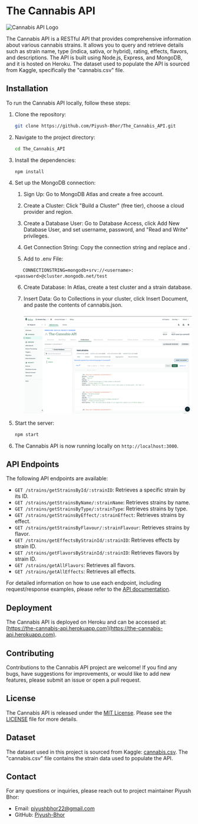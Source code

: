 # The Cannabis API

![Cannabis API Logo](public/images/logo.png)

The Cannabis API is a RESTful API that provides comprehensive information about various cannabis strains. It allows you to query and retrieve details such as strain name, type (indica, sativa, or hybrid), rating, effects, flavors, and descriptions. The API is built using Node.js, Express, and MongoDB, and it is hosted on Heroku. The dataset used to populate the API is sourced from Kaggle, specifically the "cannabis.csv" file.

## Installation

To run the Cannabis API locally, follow these steps:

1. Clone the repository:

   ```bash
   git clone https://github.com/Piyush-Bhor/The_Cannabis_API.git
   ```

2. Navigate to the project directory:

   ```bash
   cd The_Cannabis_API
   ```

3. Install the dependencies:

   ```bash
   npm install
   ```

4. Set up the MongoDB connection:

   1. Sign Up: Go to MongoDB Atlas and create a free account.

   2. Create a Cluster: Click "Build a Cluster" (free tier), choose a cloud provider and region.

   3. Create a Database User: Go to Database Access, click Add New Database User, and set username, password, and "Read and Write" privileges.

   4. Get Connection String: Copy the connection string and replace <username> and <password>.

   5. Add to .env File:

   ```
      CONNECTIONSTRING=mongodb+srv://<username>:<password>@cluster.mongodb.net/test
   ```

   6. Create Database: In Atlas, create a test cluster and a strain database.

   7. Insert Data: Go to Collections in your cluster, click Insert Document, and paste the contents of cannabis.json.
      ![MongoDB](public/images/mongo.png)

5. Start the server:

   ```bash
   npm start
   ```

6. The Cannabis API is now running locally on `http://localhost:3000`.

## API Endpoints

The following API endpoints are available:

- `GET /strains/getStrainsById/:strainID`: Retrieves a specific strain by its ID.
- `GET /strains/getStrainsByName/:strainName`: Retrieves strains by name.
- `GET /strains/getStrainsByType/:strainType`: Retrieves strains by type.
- `GET /strains/getStrainsByEffect/:strainEffect`: Retrieves strains by effect.
- `GET /strains/getStrainsByFlavour/:strainFlavour`: Retrieves strains by flavor.
- `GET /strains/getEffectsByStrainId/:strainID`: Retrieves effects by strain ID.
- `GET /strains/getFlavorsByStrainId/:strainID`: Retrieves flavors by strain ID.
- `GET /strains/getAllFlavors`: Retrieves all flavors.
- `GET /strains/getAllEffects`: Retrieves all effects.

For detailed information on how to use each endpoint, including request/response examples, please refer to the [API documentation](https://rapidapi.com/th3k3rn3lpan1c/api/the-cannabis-api/details).

## Deployment

The Cannabis API is deployed on Heroku and can be accessed at: [https://the-cannabis-api.herokuapp.com](https://the-cannabis-api.herokuapp.com).

## Contributing

Contributions to the Cannabis API project are welcome! If you find any bugs, have suggestions for improvements, or would like to add new features, please submit an issue or open a pull request.

## License

The Cannabis API is released under the [MIT License](https://opensource.org/licenses/MIT). Please see the [LICENSE](https://github.com/Piyush-Bhor/The_Cannabis_API/blob/main/LICENSE) file for more details.

## Dataset

The dataset used in this project is sourced from Kaggle: [cannabis.csv](https://www.kaggle.com/datasets/kingburrito666/cannabis-strains). The "cannabis.csv" file contains the strain data used to populate the API.

## Contact

For any questions or inquiries, please reach out to project maintainer Piyush Bhor:

- Email: piyushbhor22@gmail.com
- GitHub: [Piyush-Bhor](https://github.com/Piyush-Bhor)
